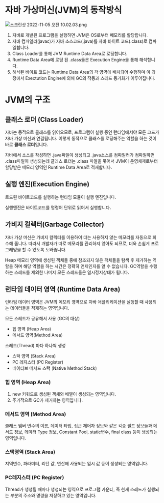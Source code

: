 # 자바 가상머신(JVM)의 동작방식

![스크린샷 2022-11-05 오전 10.02.03.png](https://s3-us-west-2.amazonaws.com/secure.notion-static.com/b2f4270a-f5cf-468d-bdc1-33a6d15a05f8/%E1%84%89%E1%85%B3%E1%84%8F%E1%85%B3%E1%84%85%E1%85%B5%E1%86%AB%E1%84%89%E1%85%A3%E1%86%BA_2022-11-05_%E1%84%8B%E1%85%A9%E1%84%8C%E1%85%A5%E1%86%AB_10.02.03.png)

1. 자바로 개발된 프로그램을 실행하면 JVM은 OS로부터 메모리를 할당합니다.
2. 자바 컴파일러(javac)가 자바 소스코드(.java)를 자바 바이트 코드(.class)로 컴파일합니다.
3. Class Loader를 통해 JVM Runtime Data Area로 로딩합니다.
4. Runtime Data Area에 로딩 된 .class들은 Execution Engine을 통해 해석합니다.
5. 해석된 바이트 코드는 Runtime Data Area의 각 영역에 배치되어 수행하며 이 과정에서 Exectution Engine에 의해 GC의 작동과 스레드 동기화가 이루어집니다.

# JVM의 구조

## 클래스 로더 (Class Loader)

자바는 동적으로 클래스를 읽어오므로, 프로그램이 실행 중인 런타임에서야 모든 코드가 자바 가상 머신과 연결됩니다. 이렇게 동적으로 클래스를 로딩해주는 역할을 하는 것이 바로 **클래스 로더**입니다.

자바에서 소스를 작성하면 .java파일이 생성되고 .java소스를 컴파일러가 컴파일하면 .class파일이 생성되는데 클래스 로더는 .class 파일을 묶어서 JVM이 운영체제로부터 할당받은 메모리 영역인 Runtime Data Area로 적재합니다.

## 실행 엔진(Execution Engine)

로드된 바이트코드를 실행하는 런타임 모듈이 실행 엔진입니다.

실행엔진은 바이트코드를 명령어 단위로 읽어서 실행합니다.

## 가비지 컬렉터(Garbage Collector)

자바 가상 머신은 가비지 컬렉터를 이용하여 더는 사용하지 않는 메모리를 자동으로 회수해 줍니다. 따라서 개발자가 따로 메모리를 관리하지 않아도 되므로, 더욱 손쉽게 프로그래밍을 할 수 있도록 도와줍니다.

Heap 메모리 영역에 생성된 객체들 중에 참조되지 않은 객체들을 탐색 후 제거하는 역할을 하며 해당 역할을 하는 시간은 정확히 언제인지를 알 수 없습니다. GC역할을 수행하는 스레드를 제외한 나머지 모든 스레드들은 일시정지상태가 됩니다.

## 런타임 데이터 영역 (Runtime Data Area)

런타임 데이터 영역은 JVM의 메모리 영역으로 자바 애플리케이션을 실행할 때 사용되는 데이터들을 적재하는 영역입니다.

모든 스레드가 공유해서 사용 (GC의 대상)

- 힙 영역 (Heap Area)
- 메서드 영역(Method Area)

스레드(Thread) 마다 하나씩 생성

- 스택 영역 (Stack Area)
- PC 레지스터 (PC Register)
- 네이티브 메서드 스택 (Native Method Stack)

### 힙 영역 (Heap Area)

1. new 키워드로 생성된 객체와 배열이 생성되는 영역입니다.
2. 주기적으로 GC가 제거하는 영역입니다.

### 메서드 영역 (Method Area)

클래스 멤버 변수의 이름, 데이터 타입, 접근 제어자 정보와 같은 각종 필드 정보들과 메서드 정보, 데이터 Type 정보, Constant Pool, static변수, final class 등이 생성되는 영역입니다.

### 스택영역 (Stack Area)

지역변수, 파라미터, 리턴 값, 연산에 사용되는 임시 값 등이 생성되는 영역입니다.

### PC레지스터 (PC Register)

Thread가 생성될 때마다 생성되는 영역으로 프로그램 카운터, 즉 현재 스레드가 실행되는 부분의 주소와  명령을 저장하고 있는 영역입니다.
